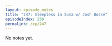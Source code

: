 ```yaml
---
layout: episode_notes
title: "247: Sleepless in Susa w/ Josh Bossé"
episodeIndex: 250
permalink: /ep/247
---
```

No notes yet.
